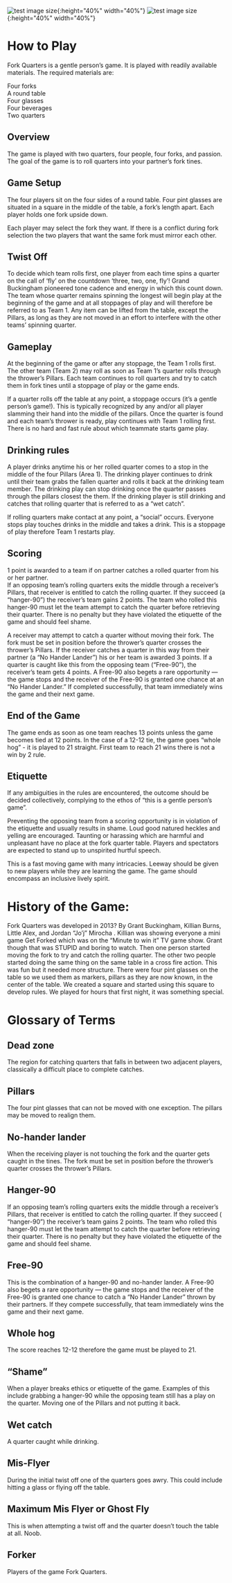 ![test image size](/images/fork1.jpg){:height="40%" width="40%"}
![test image size](/images/quarter1.jpg){:height="40%" width="40%"}

# How to Play  
Fork Quarters is a gentle person’s game. It is played with readily available materials. The required materials are:  

Four forks  
A round table  
Four glasses  
Four beverages  
Two quarters  

## Overview  
The game is played with two quarters, four people, four forks, and passion. The goal of the game is to roll quarters into your partner’s fork tines.  

## Game Setup  
The four players sit on the four sides of a round table. Four pint glasses are situated in a square in the middle of the table, a fork’s length apart. Each player holds one fork upside down.  

Each player may select the fork they want. If there is a conflict during fork selection the two players that want the same fork must mirror each other.  

## Twist Off  
To decide which team rolls first, one player from each time spins a quarter on the call of ‘fly’ on the countdown ‘three, two, one, fly’! Grand Buckingham pioneered tone cadence and energy in which this count down. The team whose quarter remains spinning the longest will begin play at the beginning of the game and at all stoppages of play and will therefore be referred to as Team 1. Any item can be lifted from the table, except the Pillars, as long as they are not moved in an effort to interfere with the other teams’ spinning quarter.  

## Gameplay  
At the beginning of the game or after any stoppage, the Team 1 rolls first. The other team (Team 2) may roll as soon as Team 1’s quarter rolls through the thrower’s Pillars. Each team continues to roll quarters and try to catch them in fork tines until a stoppage of play or the game ends.  

If a quarter rolls off the table at any point, a stoppage occurs (it’s a gentle person’s game!). This is typically recognized by any and/or all player slamming their hand into the middle of the pillars. Once the quarter is found and each team’s thrower is ready, play continues with Team 1 rolling first. There is no hard and fast rule about which teammate  starts game play.  

## Drinking rules  
A player drinks anytime his or her rolled quarter comes to a stop in the middle of the four Pillars (Area 1). The drinking player continues to drink until their team grabs the fallen quarter and rolls it back at the drinking team member. The drinking play can stop drinking once the quarter passes through the pillars closest the them. If the drinking player is still drinking and catches that rolling quarter that is referred to as a “wet catch”.  

If rolling quarters make contact at any point, a “social” occurs. Everyone stops play touches drinks in the middle and takes a drink. This is a stoppage of play therefore Team 1 restarts play.  

## Scoring  
1 point is awarded to a team if on partner catches a rolled quarter from his or her partner.  
If an opposing team’s rolling quarters exits the middle through a receiver’s Pillars, that receiver is entitled to catch the rolling quarter. If they succeed (a “hanger-90”) the receiver’s team gains 2 points. The team who rolled this hanger-90 must let the team attempt to catch the quarter before retrieving their quarter. There is no penalty but they have violated the etiquette of the game and should feel shame.  

A receiver may attempt to catch a quarter without moving their fork. The fork must be set in position before the thrower’s quarter crosses the thrower’s Pillars. If the receiver catches a quarter in this way from their partner (a “No Hander Lander”) his or her team is awarded 3 points. If a quarter is caught like this from the opposing team (“Free-90”), the receiver’s team gets 4 points. A Free-90 also begets a rare opportunity — the game stops and the receiver of the Free-90 is granted one chance at an “No Hander Lander.” If completed successfully, that team immediately wins the game and their next game.  

## End of the Game  
The game ends as soon as one team reaches 13 points unless the game becomes tied at 12 points. In the case of a 12-12 tie, the game goes “whole hog” - it is played to 21 straight. First team to reach 21 wins there is not a win by 2 rule.  

## Etiquette  
If any ambiguities in the rules are encountered, the outcome should be decided collectively, complying to the ethos of “this is a gentle person’s game”.  

Preventing the opposing team from a scoring opportunity is in violation of the etiquette and usually results in shame.
Loud good natured heckles and yelling are encouraged. Taunting or harassing which are harmful and unpleasant have no place at the fork quarter table. Players and spectators are expected to stand up to unspirited hurtful speech.  

This is a fast moving game with many intricacies. Leeway should be given to new players while they are learning the game.  The game should encompass an inclusive lively spirit.  

# History of the Game:  
Fork Quarters was developed in 2013? By Grant Buckingham, Killian Burns, Little Alex, and Jordan “Jo’j” Mirocha . Killian was showing everyone a mini game Get Forked which was on the “Minute to win it” TV game show. Grant though that was STUPID and boring to watch. Then one person started moving the fork to try and catch the rolling quarter. The other two people started doing the same thing on the same table in a cross fire action. This was fun but it needed more structure. There were four pint glasses on the table so we used them as markers, pillars as they are now known, in the center of the table. We created a square and started using this square to develop rules. We played for hours that first night, it was something special.  

# Glossary of Terms  

## Dead zone  
The region for catching quarters that falls in between two adjacent players, classically a difficult place to complete catches.  

## Pillars  
The four pint glasses that can not be moved with one exception. The pillars may be moved to realign them.  

## No-hander lander  
When the receiving player is not touching the fork and the quarter gets caught in the tines. The fork must be set in position before the thrower’s quarter crosses the thrower’s Pillars.  

## Hanger-90  
If an opposing team’s rolling quarters exits the middle through a receiver’s Pillars, that receiver is entitled to catch the rolling quarter. If they succeed ( “hanger-90”) the receiver’s team gains 2 points. The team who rolled this hanger-90 must let the team attempt to catch the quarter before retrieving their quarter. There is no penalty but they have violated the etiquette of the game and should feel shame.  

## Free-90  
This is the combination of a hanger-90 and no-hander lander. A Free-90 also begets a rare opportunity — the game stops and the receiver of the Free-90 is granted one chance to catch a “No Hander Lander” thrown by their partners. If they compete successfully, that team immediately wins the game and their next game.  

## Whole hog  
The score reaches 12-12 therefore the game must be played to 21.  

## “Shame”  
When a player breaks ethics or etiquette of the game. Examples of this include grabbing a hanger-90 while the opposing team still has a play on the quarter. Moving one of the Pillars and not putting it back.  

## Wet catch  
A quarter caught while drinking.  

## Mis-Flyer  
During the initial twist off one of the quarters goes awry. This could include hitting a glass or flying off the table.  

## Maximum Mis Flyer or Ghost Fly  
This is when attempting a twist off and the quarter doesn’t touch the table at all. Noob.  

## Forker  
Players of the game Fork Quarters.  
